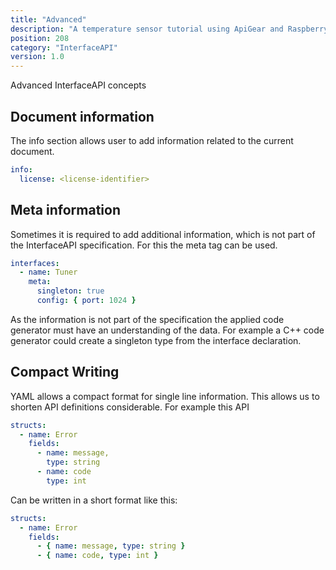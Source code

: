 ```yaml
---
title: "Advanced"
description: "A temperature sensor tutorial using ApiGear and Raspberry Pi"
position: 208
category: "InterfaceAPI"
version: 1.0
---
```


Advanced InterfaceAPI concepts


## Document information

The info section allows user to add information related to the current document.

```yaml
info:
  license: <license-identifier>
```

## Meta information

Sometimes it is required to add additional information, which is not part of the InterfaceAPI specification. For this the meta tag can be used.

```yaml
interfaces:
  - name: Tuner
    meta:
      singleton: true
      config: { port: 1024 }
```

As the information is not part of the specification the applied code generator must have an understanding of the data. For example a C++ code generator could create a singleton type from the interface declaration.

## Compact Writing
 YAML allows a compact format for single line information. This allows us to shorten API definitions considerable. For example this API
```yaml
structs:
  - name: Error
    fields:
      - name: message, 
        type: string
      - name: code
        type: int
```

Can be written in a short format like this:

```yaml
structs:
  - name: Error
    fields:
      - { name: message, type: string }
      - { name: code, type: int }
```